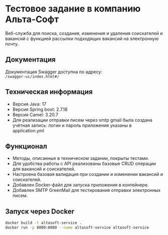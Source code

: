 # Тестовое задание в компанию Альта-Софт

Веб-служба для поиска, создания, изменения и удаления соискателей и вакансий с функцией рассылки подходящих вакансий на электронную почту.

## Документация
Документация Swagger доступна по адресу:  
`/swagger-ui/index.html#/`

## Техническая информация
- Версия Java: 17
- Версия Spring boot: 2.7.18
- Версия Camel: 3.20.7
- Для реализации отправки писем через smtp gmail была создана учётная запись: логин и пароль приложения указаны в application.yml

## Функционал

- Методы, описанные в техническом задании, покрыты тестами.
- Для удобства работы с API реализованы базовые CRUD операции для вакансий и соискателей.
- Настроена базовая валидация при создании и изменении вакансий и соискателей.
- Добавлен Docker-файл для запуска приложения в контейнере.
- Добавлен SMTP GreenMail для тестирования отправки электронных писем.

## Запуск через Docker

```bash
docker build -t altasoft-service .
docker run -p 8080:8080 --name altasoft-service altasoft-service

